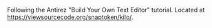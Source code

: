Following the Antirez "Build Your Own Text Editor" tutorial. Located at https://viewsourcecode.org/snaptoken/kilo/.
